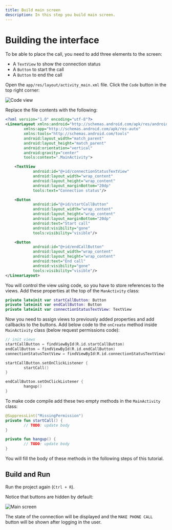 ```yaml
---
title: Build main screen
description: In this step you build main screen.
---
```


# Building the interface

To be able to place the call, you need to add three elements to the screen:

* A `TextView` to show the connection status
* A `Button` to start the call
* A `Button` to end the call

Open the `app/res/layout/activity_main.xml` file. Click the `Code` button in the top right corner:

![Code view](/screenshots/tutorials/client-sdk/android-shared/show-code-view.png)

Replace the file contents with the following:

```xml
<?xml version="1.0" encoding="utf-8"?>
<LinearLayout xmlns:android="http://schemas.android.com/apk/res/android"
        xmlns:app="http://schemas.android.com/apk/res-auto"
        xmlns:tools="http://schemas.android.com/tools"
        android:layout_width="match_parent"
        android:layout_height="match_parent"
        android:orientation="vertical"
        android:gravity="center"
        tools:context=".MainActivity">

    <TextView
            android:id="@+id/connectionStatusTextView"
            android:layout_width="wrap_content"
            android:layout_height="wrap_content"
            android:layout_marginBottom="20dp"
            tools:text="Connection status"/>

    <Button
            android:id="@+id/startCallButton"
            android:layout_width="wrap_content"
            android:layout_height="wrap_content"
            android:layout_marginBottom="20dp"
            android:text="Start call"
            android:visibility="gone"
            tools:visibility="visible"/>

    <Button
            android:id="@+id/endCallButton"
            android:layout_width="wrap_content"
            android:layout_height="wrap_content"
            android:text="End call"
            android:visibility="gone"
            tools:visibility="visible"/>
</LinearLayout>
```

You will control the view using code, so you have to store references to the views. Add these properties at the top of the `ManActivity` class:

```kotlin
private lateinit var startCallButton: Button
private lateinit var endCallButton: Button
private lateinit var connectionStatusTextView: TextView
```

Now you need to assign views to previously added properties and add callbacks to the buttons. Add below code to the `onCreate` method inside `MainActivity` class (below request permissions code):

```kotlin
// init views
startCallButton = findViewById(R.id.startCallButton)
endCallButton = findViewById(R.id.endCallButton)
connectionStatusTextView = findViewById(R.id.connectionStatusTextView)

startCallButton.setOnClickListener {
        startCall()
}

endCallButton.setOnClickListener {
        hangup()
}
```

To make code compile add these two empty methods in the `MainActivity` class:

```kotlin
@SuppressLint("MissingPermission")
private fun startCall() {
        // TODO: update body
}

private fun hangup() {
        // TODO: update body
}
```

You will fill the body of these methods in the following steps of this tutorial.
## Build and Run

Run the project again (`Ctrl + R`). 

Notice that buttons are hidden by default:

![Main screen](/screenshots/tutorials/client-sdk/app-to-phone/main-screen.png)

The state of the connection will be displayed and the `MAKE PHONE CALL` button will be shown after logging in the user.